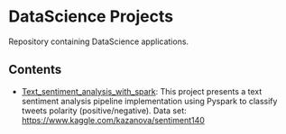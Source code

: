 # DataScience Projects 
Repository containing DataScience applications.

## Contents
- [Text_sentiment_analysis_with_spark](https://github.com/Abd-elr4hman/Data-Science/tree/main/Text_sentiment_analysis_with_spark): This project presents a  text sentiment analysis pipeline implementation using Pyspark to classify tweets polarity (positive/negative). Data set: https://www.kaggle.com/kazanova/sentiment140 
